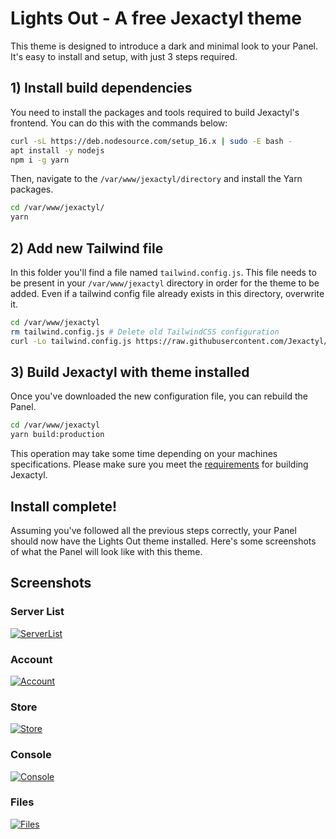 # Lights Out - A free Jexactyl theme
This theme is designed to introduce a dark and minimal look to your Panel.
It's easy to install and setup, with just 3 steps required.

## 1) Install build dependencies
You need to install the packages and tools required to build Jexactyl's frontend.
You can do this with the commands below:
```bash
curl -sL https://deb.nodesource.com/setup_16.x | sudo -E bash -
apt install -y nodejs
npm i -g yarn
```
Then, navigate to the `/var/www/jexactyl/directory` and install the Yarn packages.
```bash
cd /var/www/jexactyl/
yarn
```

## 2) Add new Tailwind file
In this folder you'll find a file named `tailwind.config.js`. This file needs to be present
in your `/var/www/jexactyl` directory in order for the theme to be added. Even if a tailwind config
file already exists in this directory, overwrite it.
```bash
cd /var/www/jexactyl
rm tailwind.config.js # Delete old TailwindCSS configuration
curl -Lo tailwind.config.js https://raw.githubusercontent.com/Jexactyl/themes/main/lights-out/tailwind.config.js # Download the new config for this theme
```

## 3) Build Jexactyl with theme installed
Once you've downloaded the new configuration file, you can rebuild the Panel.
```bash
cd /var/www/jexactyl
yarn build:production
```
This operation may take some time depending on your machines specifications.
Please make sure you meet the [requirements](https://documentation.jexactyl.com/docs/prerequisites#modifying-and-building) for building Jexactyl.

## Install complete!
Assuming you've followed all the previous steps correctly, your Panel should now have the Lights Out theme installed. Here's some screenshots of what the Panel will look like with this theme.

## Screenshots
### Server List
[![ServerList](https://raw.githubusercontent.com/Jexactyl/themes/main/lights-out/screenshots/home.png)](https://raw.githubusercontent.com/Jexactyl/themes/main/lights-out/screenshots/home.png)
### Account
[![Account](https://raw.githubusercontent.com/Jexactyl/themes/main/lights-out/screenshots/account.png)](https://raw.githubusercontent.com/Jexactyl/themes/main/lights-out/screenshots/account.png)
### Store
[![Store](https://raw.githubusercontent.com/Jexactyl/themes/main/lights-out/screenshots/store.png)](https://raw.githubusercontent.com/Jexactyl/themes/main/lights-out/screenshots/store.png)
### Console
[![Console](https://raw.githubusercontent.com/Jexactyl/themes/main/lights-out/screenshots/console.png)](https://raw.githubusercontent.com/Jexactyl/themes/main/lights-out/screenshots/console.png)
### Files
[![Files](https://raw.githubusercontent.com/Jexactyl/themes/main/lights-out/screenshots/files.png)](https://raw.githubusercontent.com/Jexactyl/themes/main/lights-out/screenshots/files.png)

